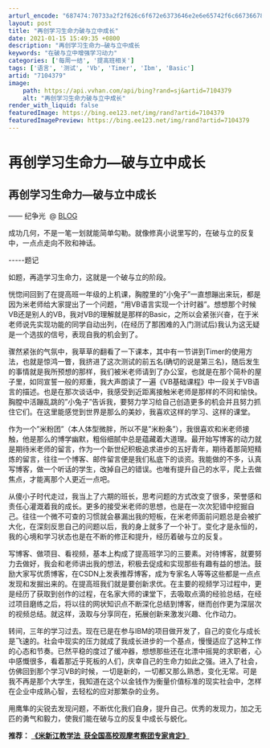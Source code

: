 ```yaml
---
arturl_encode: "687474:70733a2f2f626c6f672e6373646e2e6e65742f6c6673667879:392f61727469636c652f64657461696c732f37313034333739"
layout: post
title: "再创学习生命力破与立中成长"
date: 2021-01-15 15:49:35 +0800
description: "再创学习生命力—破与立中成长                                    "
keywords: "在破与立中增强学习动力"
categories: ['每周一结', '提高班相关']
tags: ['语言', '测试', 'Vb', 'Timer', 'Ibm', 'Basic']
artid: "7104379"
image:
    path: https://api.vvhan.com/api/bing?rand=sj&artid=7104379
    alt: "再创学习生命力破与立中成长"
render_with_liquid: false
featuredImage: https://bing.ee123.net/img/rand?artid=7104379
featuredImagePreview: https://bing.ee123.net/img/rand?artid=7104379
---
```


# 再创学习生命力—破与立中成长

## 再创学习生命力—破与立中成长

—— 纪争光  @
[BLOG](http://blog.csdn.net/lfsfxy9)

成功几何，不是一笔一划就能简单勾勒。就像修真小说里写的，在破与立的反复中，一点点走向不败和神话。

-----题记

如题，再造学习生命力，这就是一个破与立的阶段。

恍惚间回到了在提高班一年级的上机课，胸膛里的”小兔子”一直想蹦出来玩，都是因为米老师给大家提出了一个问题，“用VB语言实现一个计时器”。想想那个时候VB还是别人的VB，我对VB的理解就是那样的Basic，之所以会紧张兴奋，在于米老师说先实现功能的同学自动出列，(在经历了那困难的入门测试后)我认为这无疑是一个选拔的信号，表现自我的机会到了。

骤然紧张的气氛中，我草草的翻看了一下课本，其中有一节讲到Timer的使用方法，也就是惊鸿一瞥，我挤进了这次测试的前五名(确切的说是第三名)，随后发生的事情就是我所预想的那样，我们被米老师请到了办公室，也就是在那个简朴的屋子里，如同宣誓一般的郑重，我大声朗读了一遍《VB基础课程》中一段关于VB语言的描述。也是在那次谈话中，我感受到近距离接触米老师是那样的不同和愉快。胸膛中活蹦乱跳的”小兔子”告诉我，要努力学习给自己创造更多的机会并且努力抓住它们。在这里能感觉到世界是那么的美妙，我喜欢这样的学习、这样的课堂。

作为一个”米粉团”（本人体型微胖，所以不是”米粉条”），我很喜欢和米老师接触，他是那么的博学幽默，粗俗细腻中总是蕴藏着大道理。最开始写博客的动力就是期待米老师的留言，作为一个新世纪积极追求进步的五好青年，期待着那简短精炼的留言，往往一个博客、邮件留言便是我们私底下的谈资。我能做的不多，认真写博客，做一个听话的学生，改掉自己的错误。也唯有提升自己的水平，爬上去做焦点，才能离那个人更近一点吧。

从傻小子时代走过，我当上了六期的班长，思考问题的方式改变了很多，荣誉感和责任心灌溉着我的成长。更多的接受米老师的思想，也是在一次次犯错中挖掘自己。往往一个微不可查的习惯就会暴漏出我的短板，在米老师面前问题总是会被扩大化，在深刻反思自己的问题以后，我的身上就多了一个补丁。变化才是永恒的，我的心境和学习状态也是在不断的修正和提升，经历着破与立的反复。

写博客、做项目、看视频，基本上构成了提高班学习的三要素。对待博客，就要努力去做好，我会和老师讲出我的想法，积极去促成和实现那些有趣有益的想法。鼓励大家写优质博客，在CSDN上发表推荐博客，成为专家名人等等这些都是一点点发现和发掘出来的。在提高班我们就是要创新求优。在主要的视频学习过程中，更是经历了获取到创作的过程，在名家大师的课堂下，去吸取点滴的经验总结，在经过项目磨练之后，将以往的网状知识点不断深化总结到博客，继而创作更为深层次的视频总结。就这样，汲取与分享同在，拓展创新来激发兴趣、化作动力。

转间，三年的学习过去。现在已是在参与IBM的项目做开发了，自己的变化与成长是飞速的。社会中现实的压力就成了我成长进步的一个基点，慢慢适应了这种工作的心态和节奏。已然平稳的度过了缓冲器，想想那些还在北漂中摇晃的求职者，心中感慨很多，看着那近乎死板的人们，庆幸自己的生命力如此之强。进入了社会，仿佛回到那个学习VB的时候，一切是新的，一切都又那么熟悉，变化无常。可是我不再是那个大学生，我知道在这个以金钱作为衡量价值标准的现实社会中，怎样在企业中成熟心智，去轻松的应对那繁杂的业务。

用鹰隼的尖锐去发现问题，不断优化我们自身，提升自己。优秀的发现力，加之无匹的勇气和毅力，使我们能在破与立的反复中成长与蜕化。

**推荐：
[《米新江教学法  获全国高校观摩考察团专家肯定》](http://60.10.2.21/html/2011-12/24/content_130315.htm)**